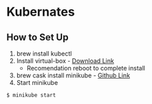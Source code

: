 # Kubernates

## How to Set Up

1. brew install kubectl
2. Install virtual-box - [Download Link](https://www.virtualbox.org/wiki/Downloads)
	- Recomendation reboot to complete install
3. brew cask install minikube - [Github Link](https://github.com/kubernetes/minikube)
4. Start minikube

```bash
$ minikube start
```